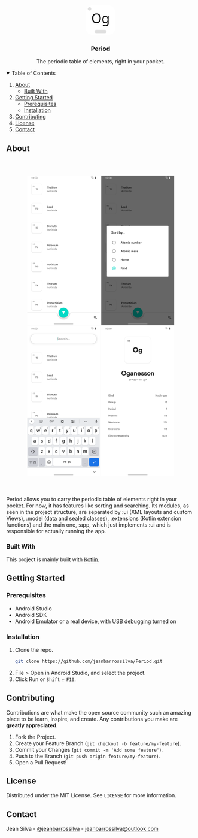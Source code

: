 <br />
<p align="center">
  <a href="https://play.google.com/store/apps/details?id=com.jeanbarrossilva.period">
    <img src="images/icon.png" alt="Logo" width="80" height="80" style="border-radius: 20px">
  </a>

  <h3 align="center">Period</h3>

  <p align="center">
    The periodic table of elements, right in your pocket.
</p>

<details open="open">
  <summary>Table of Contents</summary>
  <ol>
    <li>
      <a href="#about-the-project">About</a>
      <ul>
        <li><a href="#built-with">Built With</a></li>
      </ul>
    </li>
    <li>
      <a href="#getttng-started">Getting Started</a>
      <ul>
        <li><a href="#prerequisites">Prerequisites</a></li>
        <li><a href="#installation">Installation</a></li>
      </ul>
    </li>
    <li><a href="#contributing">Contributing</a></li>
    <li><a href="#license">License</a></li>
    <li><a href="#contact">Contact</a></li>
  </ol>
</details>

## About

<div align="center" style="margin-top: 60px; margin-bottom: 50px">
    <img height="400" src="images/screenshot-elements.png">
    <img height="400" src="images/screenshot-sorting.png">
    <img height="400" src="images/screenshot-search.png">
    <img height="400" src="images/screenshot-element-details.png">
</div>

Period allows you to carry the periodic table of elements right in your pocket. For now, it has features like sorting and searching. Its modules, as seen in the project structure, are separated by :ui (XML layouts and custom Views), :model (data and sealed classes), :extensions (Kotlin extension functions) and the main one, :app, which just implements :ui and is responsible for actually running the app.

### Built With

This project is mainly built with [Kotlin](https://kotlinlang.org/).

## Getting Started

### Prerequisites

- Android Studio
- Android SDK
- Android Emulator or a real device, with [USB debugging](https://developer.android.com/studio/debug/dev-options?authuser=1#enable) turned on

### Installation

1. Clone the repo.
   ```sh
   git clone https://github.com/jeanbarrossilva/Period.git
   ```
2. File > Open in Android Studio, and select the project.
3. Click Run or `Shift` + `F10`.

## Contributing

Contributions are what make the open source community such an amazing place to be learn, inspire, and create. Any contributions you make are **greatly appreciated**.

1. Fork the Project.
2. Create your Feature Branch (`git checkout -b feature/my-feature`).
3. Commit your Changes (`git commit -m 'Add some feature'`).
4. Push to the Branch (`git push origin feature/my-feature`).
5. Open a Pull Request!

## License

Distributed under the MIT License. See `LICENSE` for more information.

## Contact

Jean Silva - [@jeanbarrossilva](https://twitter.com/jeanbarrossilva) - jeanbarrossilva@outlook.com
